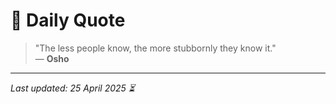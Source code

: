 # 📜 Daily Quote

> "The less people know, the more stubbornly they know it."  
> — **Osho**

---

_Last updated: 25 April 2025 ⏳_
